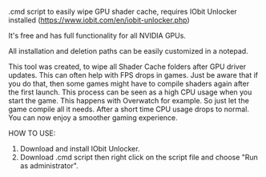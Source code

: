 .cmd script to easily wipe GPU shader cache, requires IObit Unlocker installed (https://www.iobit.com/en/iobit-unlocker.php)

It's free and has full functionality for all NVIDIA GPUs.

All installation and deletion paths can be easily customized in a notepad.

This tool was created, to wipe all Shader Cache folders after GPU driver updates. This can often help with FPS drops in games.
Just be aware that if you do that, then some games might have to compile shaders again after the first launch. This process can be seen as a high CPU usage when you start the game. This happens with Overwatch for example. So just let the game compile all it needs. After a short time CPU usage drops to normal. You can now enjoy a smoother gaming experience.

HOW TO USE:
1. Download and install IObit Unlocker.
2. Download .cmd script then right click on the script file and choose "Run as administrator".
